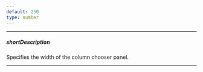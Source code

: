 ```yaml
---
default: 250
type: number
---
```

---
##### shortDescription
Specifies the width of the column chooser panel.

---
